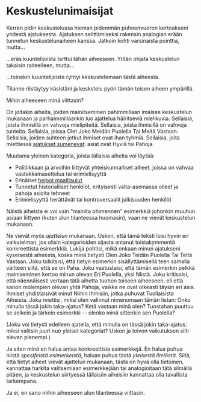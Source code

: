 # Keskustelunimaisijat

Kerran pidin keskustelussa hieman pidemmän puheenvuoron kertoakseni yhdestä ajatuksesta. Ajatuksen selittämiseksi rakensin analogian erään tunnetun keskustelunaiheen kanssa. Jatkoin kohti varsinaista pointtia, mutta...

...eräs kuuntelijoista tarttui tähän aiheeseen. Yritän ohjata keskustelun takaisin raiteelleen, mutta...

...toinekin kuuntelijoista ryhtyi keskustelemaan tästä aiheesta.

Tilanne riistäytyy käsistäni ja keskstelu pyöri tämän toisen aiheen ympärillä.

Mihin aiheeseen minä viittasin?

On joitakin aiheita, joiden mainitseminen pahimmillaan imaisee keskustelun mukanaan ja parhaimmillaankin luo ajattelua häiritseviä mielikuvia. Sellaisia, joista ihmisillä on vahvoja mielipiteitä. Sellaisia, joista ihmisillä on vahvoja tunteita. Sellaisia, joissa Olet Joko Meidän Puolella Tai Meitä Vastaan. Sellaisia, joiden suhteen jotkut ihmiset ovat ihan tyhmiä. Sellaisia, joita miettiessä [ajatukset sumenevat](https://ollij.fi/epi/sumuiset_ajatukset): asiat ovat Hyviä tai Pahoja.

Muutama yleinen kategoria, joista tällaisia aiheita voi löytää:

- Politiikkaan ja arvoihin liittyvät yhteiskunnalliset aiheet, joissa on vahvaa vastakkainasettelua tai erimielisyyttä
- Erinäiset [helpot maalitaulut](https://ollij.fi/epi/helpot_maalitaulut)
- Tunnetut historialliset henkilöt, erityisesti valta-asemassa olleet ja pahoja asioita tehneet
- Erimielisyyttä herättävät tai kontroversaalit julkisuuden henkilöt

Näistä aiheista ei voi vain "mainita ohimennen" esimerkkiä johonkin muuhun asiaan liittyen (kuten alun tilanteessa huomasin), vaan ne vievät keskustelun mukanaan.

Ne vievät myös *ajattelun* mukanaan. Uskon, että tämä teksti loisi hyvin eri vaikutelman, jos olisin kategorioiden sijasta antanut toistakymmentä konkreettista esimerkkiä. Lukija pohtisi, mikä onkaan minun ajatukseni kyseisestä aiheesta, koska minä tietysti Olen Joko Teidän Puolella Tai Teitä Vastaan. Joku tulkitsisi, että tietyn esimerkin sisällyttämisellä teen samalla väitteen siitä, että se on Paha. Joku vastustaisi, että tämän esimerkin pelkkä mainiseminen kertoo minun olevan Eri Puolella, yksi Niistä. Joku kritisoisi, että näennäisesti vertaan tätä aihetta tuohon toiseen aiheeseen, eli että sanon molempien olevan yhtä Pahoja, vaikka ne ovat oikeasti täysin eri asia. Ihmiset yhdistäisivät minut Niihin Ihmisiin, jotka puhuvat Tuollaisista Aiheista. Joku miettisi, miksi olen valinnut nimenomaan tämän listan: Onko minulla tässä jokin taka-ajatus? Ketä vastaan minä olen? Tuostahan puuttuu se selkein ja tärkein esimerkki -- olenko minä sittenkin sen Puolella?

(Joku voi tietysti edelleen ajatella, että minulla on tässä jokin taka-ajatus: miksi valitsin juuri nuo yleiset kategoriat? Uskon ja toivon vaikutuksen silti olevan pienempi.)

Ja siten minä en halua antaa konkreettisia esimerkkejä. En halua puhua niistä *spesifeistä esimerkeistä*, haluan puhua tästä *yleisestä ilmiöstä*. Siitä, että tietyt aiheet vievät ajattelun mukanaan, tästä on hyvä olla tietoinen, kannattaa harkita valitsemiaan esimerkkejään tai analogioitaan tätä silmällä pitäen, ja keskustelun siirtyessä tällaisiin aiheisiin kannattaa olla tavallista tarkempana.

Ja ei, en sano mihin aiheeseen alun tilanteessa viittasin.
